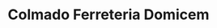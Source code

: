 ---
title: "Colmado Ferreteria Domicem"
url: /san-cristobal/colmado-ferreteria-domicem/
shop: hardware
---